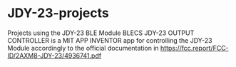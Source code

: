 # JDY-23-projects
Projects using the JDY-23 BLE Module
BLECS JDY-23 OUTPUT CONTROLLER is a MIT APP INVENTOR app for controlling the JDY-23 Module accordingly to the official documentation in https://fcc.report/FCC-ID/2AXM8-JDY-23/4936741.pdf
